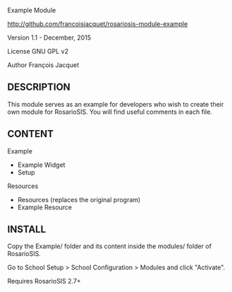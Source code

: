 Example Module

http://github.com/francoisjacquet/rosariosis-module-example

Version 1.1 - December, 2015

License GNU GPL v2

Author François Jacquet

DESCRIPTION
-----------
This module serves as an example for developers who wish to create their own module for RosarioSIS.
You will find useful comments in each file.

CONTENT
-------
Example
- Example Widget
- Setup

Resources
- Resources (replaces the original program)
- Example Resource

INSTALL
-------
Copy the Example/ folder and its content inside the modules/ folder of RosarioSIS.

Go to School Setup > School Configuration > Modules and click "Activate".

Requires RosarioSIS 2.7+
